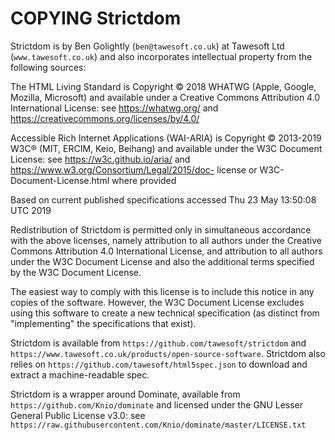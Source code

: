 COPYING Strictdom
================================================================================

Strictdom is by Ben Golightly (`ben@tawesoft.co.uk`) at Tawesoft Ltd
(`www.tawesoft.co.uk`) and also incorporates intellectual property from the
following sources:

The HTML Living Standard is Copyright © 2018 WHATWG (Apple, Google, Mozilla,
Microsoft) and available under a Creative Commons Attribution 4.0
International License: see https://whatwg.org/ and
https://creativecommons.org/licenses/by/4.0/

Accessible Rich Internet Applications (WAI-ARIA) is Copyright © 2013-2019 W3C®
(MIT, ERCIM, Keio, Beihang) and available under the W3C Document License: see
https://w3c.github.io/aria/ and https://www.w3.org/Consortium/Legal/2015/doc-
license or W3C-Document-License.html where provided

Based on current published specifications accessed Thu 23 May 13:50:08 UTC
2019

Redistribution of Strictdom is permitted only in simultaneous accordance with
the above licenses, namely attribution to all authors under the Creative
Commons Attribution 4.0 International License, and attribution to all authors
under the W3C Document License and also the additional terms specified by the
W3C Document License.

The easiest way to comply with this license is to include this notice in any
copies of the software. However, the W3C Document License excludes using this
software to create a new technical specification (as distinct from
"implementing" the specifications that exist).

Strictdom is available from `https://github.com/tawesoft/strictdom` and
`https://www.tawesoft.co.uk/products/open-source-software`. Strictdom also
relies on `https://github.com/tawesoft/html5spec.json` to download
and extract a machine-readable spec.

Strictdom is a wrapper around Dominate, available from
`https://github.com/Knio/dominate` and licensed under the
GNU Lesser General Public License v3.0: see
`https://raw.githubusercontent.com/Knio/dominate/master/LICENSE.txt`
